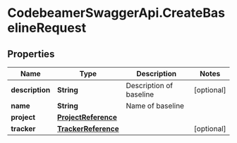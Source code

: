 # CodebeamerSwaggerApi.CreateBaselineRequest

## Properties
Name | Type | Description | Notes
------------ | ------------- | ------------- | -------------
**description** | **String** | Description of baseline | [optional] 
**name** | **String** | Name of baseline | 
**project** | [**ProjectReference**](ProjectReference.md) |  | 
**tracker** | [**TrackerReference**](TrackerReference.md) |  | [optional] 
